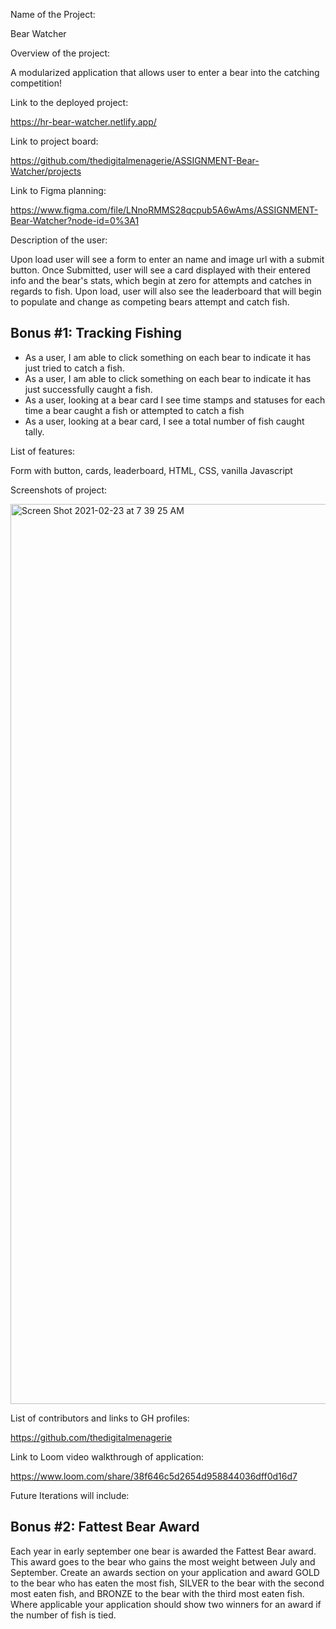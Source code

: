 Name of the Project: 

Bear Watcher

Overview of the project: 

A modularized application that allows user to enter a bear into the catching competition!

Link to the deployed project: 

https://hr-bear-watcher.netlify.app/

Link to project board: 

https://github.com/thedigitalmenagerie/ASSIGNMENT-Bear-Watcher/projects

Link to Figma planning: 

https://www.figma.com/file/LNnoRMMS28qcpub5A6wAms/ASSIGNMENT-Bear-Watcher?node-id=0%3A1

Description of the user: 

Upon load user will see a form to enter an name and image url with a submit button. Once Submitted, user will see a card displayed with their entered info and the bear's stats, which begin at zero for attempts and catches in regards to fish. Upon load, user will also see the leaderboard that will begin to populate and change as competing bears attempt and catch fish. 

## Bonus #1: Tracking Fishing
* As a user, I am able to click something on each bear to indicate it has just tried to catch a fish.
* As a user, I am able to click something on each bear to indicate it has just successfully caught a fish.
* As a user, looking at a bear card I see time stamps and statuses for each time a bear caught a fish or attempted to catch a fish
* As a user, looking at a bear card, I see a total number of fish caught tally.

List of features: 

Form with button, cards, leaderboard, HTML, CSS, vanilla Javascript

Screenshots of project: 

<img width="1440" alt="Screen Shot 2021-02-23 at 7 39 25 AM" src="https://user-images.githubusercontent.com/76716670/108852662-823faa80-75ab-11eb-9aba-902b7cda6c7d.png">

List of contributors and links to GH profiles: 

https://github.com/thedigitalmenagerie

Link to Loom video walkthrough of application: 

https://www.loom.com/share/38f646c5d2654d958844036dff0d16d7


Future Iterations will include: 

## Bonus #2: Fattest Bear Award
Each year in early september one bear is awarded the Fattest Bear award.  This award goes to the bear who gains the most weight between July and September.  Create an awards section on your application and award GOLD to the bear who has eaten the most fish, SILVER to the bear with the second most eaten fish, and BRONZE to the bear with the third most eaten fish.  Where applicable your application should show two winners for an award if the number of fish is tied.
